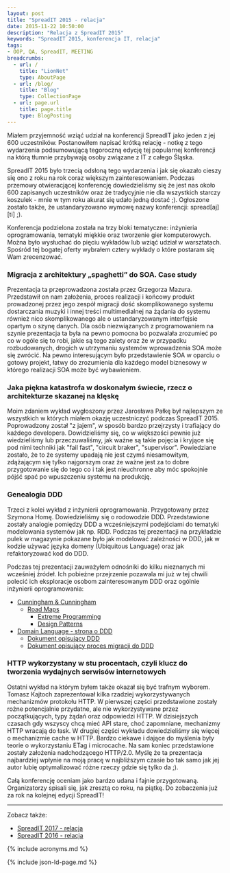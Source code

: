 ```yaml
---
layout: post
title: "SpreadIT 2015 - relacja"
date: 2015-11-22 10:50:00
description: "Relacja z SpreadIT 2015"
keywords: "SpreadIT 2015, konferencja IT, relacja"
tags:
- OOP, QA, SpreadIT, MEETING
breadcrumbs:
  - url: /
    title: "LionNet"
    type: AboutPage
  - url: /blog/
    title: "Blog"
    type: CollectionPage
  - url: page.url
    title: page.title
    type: BlogPosting
---
```


Miałem przyjemność wziąć udział na konferencji SpreadIT jako jeden z jej 600 
uczestników. Postanowiłem napisać krótką relację - notkę z tego wydarzenia podsumowującą
tegoroczną edycję tej popularnej konferencji na którą tłumnie przybywają osoby
związane z IT z całego Śląska.

SpreadIT 2015 było trzecią odsłoną tego wydarzenia i jak się okazało cieszy się
ono z roku na rok coraz większym zainteresowaniem. Podczas przemowy otwieracjącej
konferencję dowiedzieliśmy się że jest nas około 600 zapisanych uczestników oraz
że tradycyjnie nie dla wszystkich starczy koszulek - mnie w tym roku akurat się
udało jedną dostać ;). Ogłoszone zostało także, że ustandaryzowano wymowę
nazwy konferencji: spread[aj][ti] ;).

Konferencja podzielona została na trzy bloki tematyczne: inżynieria
oprogramowania, tematyki miękkie oraz tworzenie gier komputerowych. Można było 
wysłuchać do pięciu wykładów lub wziąć udział w warsztatach. Spośród tej bogatej 
oferty wybrałem cztery wykłady o które postaram się Wam zrecenzować.

### Migracja z architektury „spaghetti” do SOA. Case study

Prezentacja ta przeprowadzona została przez Grzegorza Mazura. Przedstawił on nam
założenia, proces realizacji i końcowy produkt prowadzonej przez jego zespół
migracji dość skomplikowanego systemu dostarczania muzyki i innej treści 
multimedialnej na żądania do systemu również nico skomplikowanego ale o 
ustandaryzowanym interfejsie opartym o szynę danych. Dla osób niezwiązanych z
programowaniem na szynie prezentacja ta była na pewno pomocna bo pozwalała 
zrozumieć po co w ogóle się to robi, jakie są tego zalety oraz że w przypadku
rozbudowanych, drogich w utrzymaniu systemów wprowadzenia SOA może się zwrócić.
Na pewno interesującym było przedstawienie SOA w oparciu o gotowy projekt, łatwy
do zrozumienia dla każdego model biznesowy w którego realizacji SOA może być
wybawieniem.

### Jaka piękna katastrofa w doskonałym świecie, rzecz o architekturze skazanej na klęskę

Moim zdaniem wykład wygłoszony przez Jarosława Pałkę był najlepszym ze wszystkich
w których miałem okazję uczestniczyć podczas SpreadIT 2015. Poprowadzony został
"z jajem", w sposób bardzo przejrzysty i trafiający do każdego developera. 
Dowidzieliśmy się, co w większości pewnie już wiedzieliśmy lub przeczuwaliśmy,
jak ważne są takie pojęcia i kryjące się pod nimi techniki jak "fail fast", 
"circuit braker", "supervisor". Powiedziane zostało, że to że systemy upadają nie jest czymś niesamowitym,
zdążającym się tylko najgorszym oraz że ważne jest za to dobre przygotowanie się do 
tego co i tak jest nieuchronne aby móc spokojnie pójść spać po wpuszczeniu systemu
na produkcję.

### Genealogia DDD

Trzeci z kolei wykład z inżynierii oprogramowania. Przygotowany przez Szymona Homę.
Dowiedzieliśmy się o rodowodzie DDD. Przedstawione zostały analogie pomiędzy DDD
a wcześniejszymi podejściami do tematyki modelowania systemów jak np. RDD. Podczas
tej prezentacji na przykładzie pulek w magazynie pokazane było jak modelować 
zależności w DDD, jak w kodzie używać języka domeny (Ubiquitous Language) oraz jak
refaktoryzować kod do DDD.

Podczas tej prezentacji zauważyłem odnośniki do kilku nieznanych mi wcześniej źródeł.
Ich pobieżne przejrzenie pozawala mi już w tej chwili polecić ich eksploracje
osobom zainteresowanym DDD oraz ogólnie inżynierii oprogramowania:

 * [Cunningham & Cunningham](http://c2.com/)
   * [Road Maps](http://c2.com/cgi/wiki?RoadMaps)
     * [Extreme Programming](http://c2.com/cgi/wiki?ExtremeProgrammingRoadmap)
     * [Design Patterns](http://c2.com/cgi/wiki?DesignPatternsRoadMap)
 * [Domain Language - strona o DDD](http://domainlanguage.com/ddd)
   * [Dokument opisujący DDD](http://domainlanguage.com/ddd/reference/)
   * [Dokument opisujący proces migracji do DDD](http://domainlanguage.com/ddd/legacy/)

### HTTP wykorzystany w stu procentach, czyli klucz do tworzenia wydajnych serwisów internetowych

Ostatni wykład na którym byłem także okazał się być trafnym wyborem. Tomasz Kajtoch
zaprezentował kilka rzadziej wykorzystywanych mechanizmów protokołu HTTP. W pierwszej
części przedstawione zostały rożne potencjalnie przydatne, ale nie wykorzystywane 
przez początkujących, typy żądań oraz odpowiedzi HTTP. W dzisiejszych czasach 
gdy wszyscy chcą mieć API stare, choć zapomniane, mechanizmy HTTP wracają do łask.
W drugiej części wykładu dowiedzieliśmy się więcej o mechanizmie cache w HTTP.
Bardzo ciekawe i dające do myślenia były teorie o wykorzystaniu ETag i microcache.
Na sam koniec przedstawione zostały założenia nadchodzącego HTTP/2.0. Myślę że
ta prezentacja najbardziej wpłynie na moją pracę w najbliższym czasie bo tak samo 
jak jej autor lubię optymalizować różne rzeczy gdzie się tylko da ;).

Całą konferencję oceniam jako bardzo udana i fajnie przygotowaną. Organizatorzy 
spisali się, jak zresztą co roku, na piątkę. Do zobaczenia już za rok na kolejnej
edycji SpreadIT!

* * *

Zobacz także:

* [SpreadIT 2017 - relacja]({{site.url}}/2017/11/19/spreadit-2017-relacja.html)
* [SpreadIT 2016 - relacja]({{site.url}}/2016/11/20/spreadit-2016-relacja.html)



{% include acronyms.md %}

{% include json-ld-page.md %}
